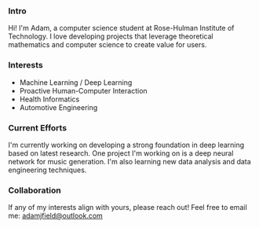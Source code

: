### Intro
Hi! I'm Adam, a computer science student at Rose-Hulman Institute of Technology. I love developing projects that leverage theoretical mathematics and computer science to create value for users.

### Interests
- Machine Learning / Deep Learning
- Proactive Human-Computer Interaction
- Health Informatics
- Automotive Engineering

### Current Efforts
I'm currently working on developing a strong foundation in deep learning based on latest research. One project I'm working on is a deep neural network for music generation. 
I'm also learning new data analysis and data engineering techniques.

### Collaboration
If any of my interests align with yours, please reach out! Feel free to email me: adamjfield@outlook.com
